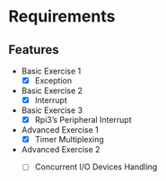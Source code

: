 # Requirements

## Features

- Basic Exercise 1
    - [x] Exception  
- Basic Exercise 2
    - [x] Interrupt 
- Basic Exercise 3      
    - [x] Rpi3’s Peripheral Interrupt  
- Advanced Exercise 1
    - [x] Timer Multiplexing  
- Advanced Exercise 2
    - [ ] Concurrent I/O Devices Handling 


